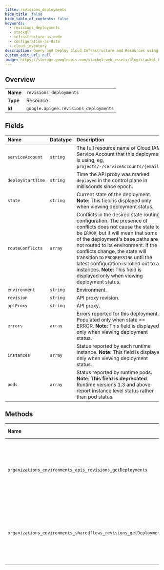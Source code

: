 ```yaml
---
title: revisions_deployments
hide_title: false
hide_table_of_contents: false
keywords:
  - revisions_deployments
  - stackql
  - infrastructure-as-code
  - configuration-as-data
  - cloud inventory
description: Query and Deploy Cloud Infrastructure and Resources using SQL
custom_edit_url: null
image: https://storage.googleapis.com/stackql-web-assets/blog/stackql-blog-post-featured-image.png
---
```

  
    

## Overview
<table><tbody>
<tr><td><b>Name</b></td><td><code>revisions_deployments</code></td></tr>
<tr><td><b>Type</b></td><td>Resource</td></tr>
<tr><td><b>Id</b></td><td><code>google.apigee.revisions_deployments</code></td></tr>
</tbody></table>

## Fields
| Name | Datatype | Description |
|:-----|:---------|:------------|
| `serviceAccount` | `string` | The full resource name of Cloud IAM Service Account that this deployment is using, eg, `projects/-/serviceAccounts/{email}`. |
| `deployStartTime` | `string` | Time the API proxy was marked `deployed` in the control plane in millisconds since epoch. |
| `state` | `string` | Current state of the deployment. **Note**: This field is displayed only when viewing deployment status. |
| `routeConflicts` | `array` | Conflicts in the desired state routing configuration. The presence of conflicts does not cause the state to be `ERROR`, but it will mean that some of the deployment's base paths are not routed to its environment. If the conflicts change, the state will transition to `PROGRESSING` until the latest configuration is rolled out to all instances. **Note**: This field is displayed only when viewing deployment status. |
| `environment` | `string` | Environment. |
| `revision` | `string` | API proxy revision. |
| `apiProxy` | `string` | API proxy. |
| `errors` | `array` | Errors reported for this deployment. Populated only when state == ERROR. **Note**: This field is displayed only when viewing deployment status. |
| `instances` | `array` | Status reported by each runtime instance. **Note**: This field is displayed only when viewing deployment status. |
| `pods` | `array` | Status reported by runtime pods. **Note**: **This field is deprecated**. Runtime versions 1.3 and above report instance level status rather than pod status. |
## Methods
| Name | Accessible by | Required Params | Description |
|:-----|:--------------|:----------------|:------------|
| `organizations_environments_apis_revisions_getDeployments` | `SELECT` | `name` | Gets the deployment of an API proxy revision and actual state reported by runtime pods. |
| `organizations_environments_sharedflows_revisions_getDeployments` | `SELECT` | `name` | Gets the deployment of a shared flow revision and actual state reported by runtime pods. |
